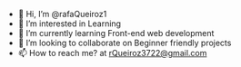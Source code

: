 - 👋 Hi, I’m @rafaQueiroz1
- 👀 I’m interested in Learning
- 🌱 I’m currently learning Front-end web development
- 💞️ I’m looking to collaborate on Beginner friendly projects
- 📫 How to reach me? at rQueiroz3722@gmail.com

<!---
rafaQueiroz1 is a ✨ special ✨ repository because its `README.md` (this file) appears on your GitHub profile.
You can click the Preview link to take a look at your changes.
--->
